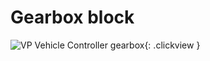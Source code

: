 # Gearbox block

![VP Vehicle Controller gearbox](/img/blocks/vpp-gearbox-inspector.png){: .clickview }
